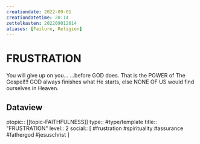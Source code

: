 ```yaml
---
creationdate: 2022-09-01
creationdatetime: 20:14
zettelkasten: 202209012014
aliases: [Failure, Religion]
---
```

# FRUSTRATION
You will give up on you...
…before GOD does. That is the POWER of The Gospel!!! GOD always finishes what He starts, else NONE OF US would find ourselves in Heaven.


## Dataview
ptopic:: [[topic-FAITHFULNESS]]
type:: #type/template
title:: "FRUSTRATION"
level:: 2
social:: [ #frustration #spirituality #assurance #fathergod #jesuschrist ]